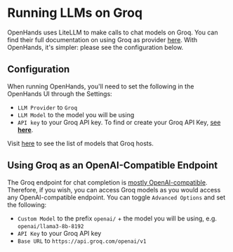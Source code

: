 # Running LLMs on Groq

OpenHands uses LiteLLM to make calls to chat models on Groq. You can find their full documentation on using Groq as provider [here](https://docs.litellm.ai/docs/providers/groq). With OpenHands, it's simpler: please see the configuration below.

## Configuration

When running OpenHands, you'll need to set the following in the OpenHands UI through the Settings:
* `LLM Provider` to `Groq`
* `LLM Model` to the model you will be using
* `API key` to your Groq API key. To find or create your Groq API Key, [see **here**](https://console.groq.com/keys).

Visit [here](https://console.groq.com/docs/models) to see the list of models that Groq hosts.

## Using Groq as an OpenAI-Compatible Endpoint

The Groq endpoint for chat completion is [mostly OpenAI-compatible](https://console.groq.com/docs/openai). Therefore, if you wish, you can access Groq models as you would access any OpenAI-compatible endpoint. You can toggle `Advanced Options` and set the following:
* `Custom Model` to the prefix `openai/` + the model you will be using, e.g. `openai/llama3-8b-8192`
* `API Key` to your Groq API key
* `Base URL` to `https://api.groq.com/openai/v1`
